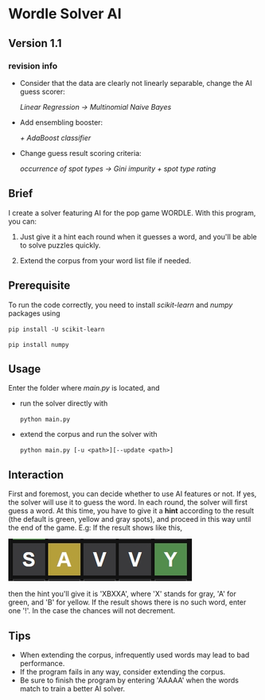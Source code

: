 # Wordle Solver AI
## Version 1.1
### revision info

* Consider that the data are clearly not linearly separable, change the AI guess scorer:

	*Linear Regression -> Multinomial Naive Bayes*

* Add ensembling booster:

	*\+ AdaBoost classifier*

* Change guess result scoring criteria:

	*occurrence of spot types -> Gini impurity + spot type rating*


## Brief
I create a solver featuring AI for the pop game WORDLE. With this program, you can:
1. Just give it a hint each round when it guesses a word, and you'll be able to solve puzzles quickly.

1. Extend the corpus from your word list file if needed. 

## Prerequisite
To run the code correctly, you need to install *scikit-learn* and *numpy* packages using

`pip install -U scikit-learn`

`pip install numpy`

## Usage
Enter the folder where *main.py* is located, and

* run the solver directly with

    ```python main.py```

* extend the corpus and run the solver with

    ```python main.py [-u <path>][--update <path>]```
    
## Interaction
First and foremost, you can decide whether to use AI features or not. If yes, the solver will use it to guess the word. In each round, the solver will first guess a word. At this time, you have to give it a **hint** according to the result (the default is green, yellow and gray spots), and proceed in this way until the end of the game. E.g: If the result shows like this, 

![](https://github.com/coolguazitech/WordleSolver/blob/main/assets/wordle_eg.jpg)

then the hint you'll give it is 'XBXXA', where 'X' stands for gray, 'A' for green, and 'B' for yellow.
If the result shows there is no such word, enter one '!'. In the case the chances will not decrement.

## Tips
* When extending the corpus, infrequently used words may lead to bad performance.
* If the program fails in any way, consider extending the corpus.
* Be sure to finish the program by entering 'AAAAA' when the words match to train a better AI solver.
